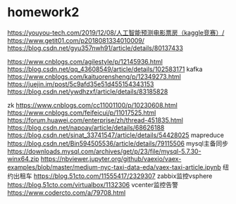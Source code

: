 # homework2
https://youyou-tech.com/2019/12/08/人工智能预测电影票房（kaggle竞赛）/
https://www.getit01.com/p2018081334010009/
https://blog.csdn.net/gyu357nwh91/article/details/80137433

https://www.cnblogs.com/agilestyle/p/12145936.html
https://blog.csdn.net/qq_43608549/article/details/102583171
kafka  https://www.cnblogs.com/kaituorensheng/p/12349273.html https://juejin.im/post/5c9afd35e51d455154343153 https://blog.csdn.net/ywdhzxf/article/details/83185828

zk https://www.cnblogs.com/cc11001100/p/10230608.html
https://www.cnblogs.com/feifeicui/p/11017525.html
https://forum.huawei.com/enterprise/zh/thread-451835.html
https://blog.csdn.net/napoay/article/details/68626188
https://blog.csdn.net/sinat_33741547/article/details/54428025 mapreduce
https://blog.csdn.net/Bin594505536/article/details/79115506 mysql主备同步
https://downloads.mysql.com/archives/get/p/23/file/mysql-5.7.30-winx64.zip
https://nbviewer.jupyter.org/github/vaexio/vaex-examples/blob/master/medium-nyc-taxi-data-eda/vaex-taxi-article.ipynb 纽约出租车
https://blog.51cto.com/11555417/2329307 zabbix监控vsphere
https://blog.51cto.com/virtualbox/1132306 vcenter监控告警
https://www.codercto.com/a/79708.html

